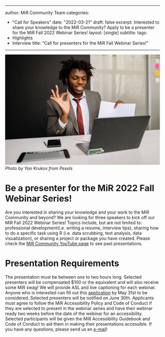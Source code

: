 
---
author: MiR Community Team
categories:
- "Call for Speakers"
date: "2022-03-21"
draft: false
excerpt: Interested to share your knowledge to the MiR Community? Apply to be a presenter for the MiR Fall 2022 Webinar Series!
layout: [single]
subtitle:
tags:
- Highlights
- Interview
title: "Call for presenters for the MiR Fall Webinar Series!"
---

![](pexels-yan-krukov-7792751.jpg "A Black man with locs in a grey suit and red tie sitting at a white desk giving an online presentation on his laptop. There is a white pen in front of the laptop and a cellphone on the side of the pen.")
*Photo by Yan Krukov from Pexels*

# Be a presenter for the MiR 2022 Fall Webinar Series!
Are you interested in sharing your knowledge and your work to the MiR Community and beyond? We are looking for three speakers to kick off our MiR Fall 2022 Webinar Series! Topics include, but are not limited to: professional development(i.e. writing a resume, interview tips), sharing how to do a specific task using R (i.e. data scrubbing, text analysis, data visualization), or sharing a project or package you have created. Please check the [MiR Community YouTube page](https://www.youtube.com/channel/UCJdDHw9NNMznBjZ4SOaMwjQ) to see past presentations.

# Presentation Requirements
The presentation must be between one to two hours long. Selected presenters will be compensated $100 or the equivalent and will also receive some MiR swag! We will provide ASL and live captioning for each webinar. Anyone who is interested can fill out this [application](https://forms.gle/cf8peSs53np45e8X7) by May 31st to be considered. Selected presenters will be notified on June 30th. Applicants must agree to follow the MiR Accessibility Policy and Code of Conduct if they are selected to present in the webinar series and have their webinar ready two weeks before the date of the webinar for an accessibility. Selected participants will be given the MiR Accessibility Guidebook and Code of Conduct to aid them in making their presentations accessible. If you have any questions, please send us an [e-mail](mailto:team@mircommunity)!
